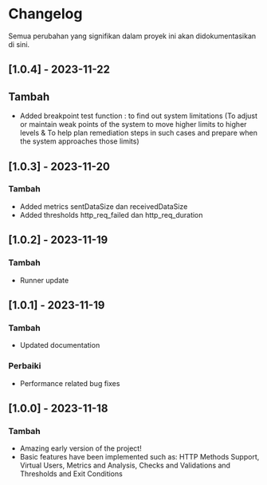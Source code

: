 # Changelog

Semua perubahan yang signifikan dalam proyek ini akan didokumentasikan di sini.

## [1.0.4] - 2023-11-22
## Tambah
- Added breakpoint test function : to find out system limitations (To adjust or maintain weak points of the system to move higher limits to higher levels & To help plan remediation steps in such cases and prepare when the system approaches those limits)

## [1.0.3] - 2023-11-20
### Tambah
- Added metrics sentDataSize dan receivedDataSize
- Added thresholds http_req_failed dan http_req_duration

## [1.0.2] - 2023-11-19
### Tambah
- Runner update

## [1.0.1] - 2023-11-19
### Tambah
- Updated documentation

### Perbaiki
- Performance related bug fixes

## [1.0.0] - 2023-11-18
### Tambah
- Amazing early version of the project!
- Basic features have been implemented such as: HTTP Methods Support, Virtual Users, Metrics and Analysis, Checks and Validations and Thresholds and Exit Conditions

